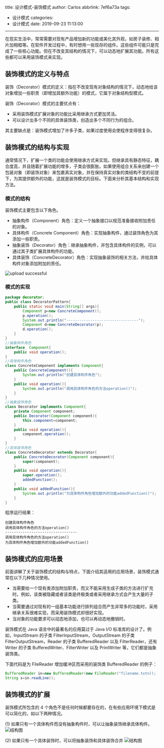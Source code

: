 title: 设计模式-装饰模式
author: Carlos
abbrlink: 7ef6a73a
tags:
  - 设计模式
categories:
  - 设计模式
date: 2019-09-23 11:13:00
---
在现实生活中，常常需要对现有产品增加新的功能或美化其外观，如房子装修、相片加相框等。在软件开发过程中，有时想用一些现存的组件。这些组件可能只是完成了一些核心功能。但在不改变其结构的情况下，可以动态地扩展其功能。所有这些都可以釆用装饰模式来实现。

## 装饰模式的定义与特点
装饰（Decorator）模式的定义：指在不改变现有对象结构的情况下，动态地给该对象增加一些职责（即增加其额外功能）的模式，它属于对象结构型模式。

装饰（Decorator）模式的主要优点有：
+ 采用装饰模式扩展对象的功能比采用继承方式更加灵活。
+ 可以设计出多个不同的具体装饰类，创造出多个不同行为的组合。

其主要缺点是：装饰模式增加了许多子类，如果过度使用会使程序变得很复杂。
<!-- more -->
## 装饰模式的结构与实现
通常情况下，扩展一个类的功能会使用继承方式来实现。但继承具有静态特征，耦合度高，并且随着扩展功能的增多，子类会很膨胀。如果使用组合关系来创建一个包装对象（即装饰对象）来包裹真实对象，并在保持真实对象的类结构不变的前提下，为其提供额外的功能，这就是装饰模式的目标。下面来分析其基本结构和实现方法。

### 模式的结构
装饰模式主要包含以下角色。
+ 抽象构件（Component）角色：定义一个抽象接口以规范准备接收附加责任的对象。
+ 具体构件（Concrete    Component）角色：实现抽象构件，通过装饰角色为其添加一些职责。
+ 抽象装饰（Decorator）角色：继承抽象构件，并包含具体构件的实例，可以通过其子类扩展具体构件的功能。
+ 具体装饰（ConcreteDecorator）角色：实现抽象装饰的相关方法，并给具体构件对象添加附加的责任。


![upload successful](/uploads/design-decorator.png)
### 模式的实现
```java
package decorator;
public class DecoratorPattern{
    public static void main(String[] args){
        Component p=new ConcreteComponent();
        p.operation();
        System.out.println("---------------------------------");
        Component d=new ConcreteDecorator(p);
        d.operation();
    }
}
//抽象构件角色
interface  Component{
    public void operation();
}
//具体构件角色
class ConcreteComponent implements Component{
    public ConcreteComponent(){
        System.out.println("创建具体构件角色");       
    }   
    public void operation(){
        System.out.println("调用具体构件角色的方法operation()");           
    }
}
//抽象装饰角色
class Decorator implements Component{
    private Component component;   
    public Decorator(Component component){
        this.component=component;
    }   
    public void operation(){
        component.operation();
    }
}
//具体装饰角色
class ConcreteDecorator extends Decorator{
    public ConcreteDecorator(Component component){
        super(component);
    }   
    public void operation(){
        super.operation();
        addedFunction();
    }
    public void addedFunction(){
        System.out.println("为具体构件角色增加额外的功能addedFunction()");           
    }
}
```

程序运行结果：
```
创建具体构件角色
调用具体构件角色的方法operation()
---------------------------------
调用具体构件角色的方法operation()
为具体构件角色增加额外的功能addedFunction()
```

## 装饰模式的应用场景
前面讲解了关于装饰模式的结构与特点，下面介绍其适用的应用场景，装饰模式通常在以下几种情况使用。
+ 当需要给一个现有类添加附加职责，而又不能采用生成子类的方法进行扩充时。例如，该类被隐藏或者该类是终极类或者采用继承方式会产生大量的子类。
+ 当需要通过对现有的一组基本功能进行排列组合而产生非常多的功能时，采用继承关系很难实现，而采用装饰模式却很好实现。
+ 当对象的功能要求可以动态地添加，也可以再动态地撤销时。

装饰模式在 Java 语言中的最著名的应用莫过于 Java I/O 标准库的设计了。例如，InputStream 的子类 FilterInputStream，OutputStream 的子类 FilterOutputStream，Reader 的子类 BufferedReader 以及 FilterReader，还有 Writer 的子类 BufferedWriter、FilterWriter 以及 PrintWriter 等，它们都是抽象装饰类。

下面代码是为 FileReader 增加缓冲区而采用的装饰类 BufferedReader 的例子：
```java 
BufferedReader in=new BufferedReader(new FileReader("filename.txtn));
String s=in.readLine();
```

## 装饰模式的扩展
装饰模式所包含的 4 个角色不是任何时候都要存在的，在有些应用环境下模式是可以简化的，如以下两种情况。

(1) 如果只有一个具体构件而没有抽象构件时，可以让抽象装饰继承具体构件。
![结构图](/uploads/dector2.png)

(2) 如果只有一个具体装饰时，可以将抽象装饰和具体装饰合并
![结构图](/uploads/dector3.png)